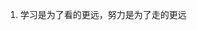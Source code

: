 <!--
 * @Author: your name
 * @Date: 2022-05-03 20:40:02
 * @LastEditTime: 2022-05-03 20:40:59
 * @LastEditors: your name
 * @Description: 打开koroFileHeader查看配置 进行设置: https://github.com/OBKoro1/koro1FileHeader/wiki/%E9%85%8D%E7%BD%AE
 * @FilePath: /fe_interview/代码与投资/经典语录.md
-->
1. 学习是为了看的更远，努力是为了走的更远